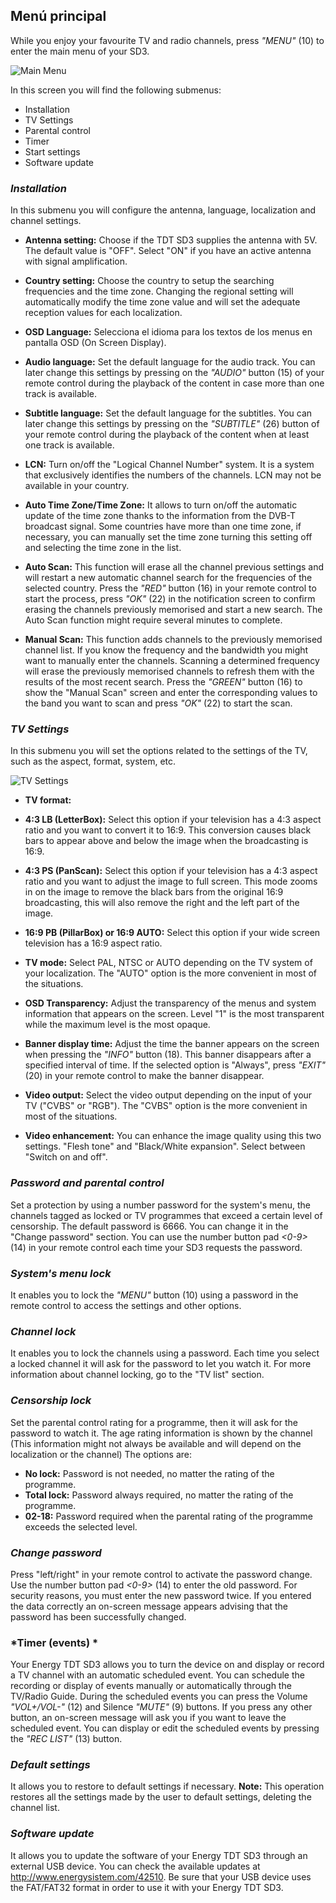 ## Menú principal

While you enjoy your favourite TV and radio channels, press *"MENU"* (10) to enter the main menu of your SD3.

![Main Menu](http://static.energysistem.com/images/manuals/42510/5564581f230bd.jpg)

In this screen you will find the following submenus:

*	Installation
*	TV Settings
*	Parental control
*	Timer
*	Start settings
*	Software update


### *Installation*
In this submenu you will configure the antenna, language, localization and channel settings.

* **Antenna setting:** Choose if the TDT SD3 supplies the antenna with 5V. The default value is "OFF". Select "ON" if you have an active antenna with signal amplification.

* **Country setting:** Choose the country to setup the searching frequencies and the time zone. Changing the regional setting will automatically modify the time zone value and will set the adequate reception values for each localization.

* **OSD Language:** Selecciona el idioma para los textos de los menus en pantalla OSD (On Screen Display).

* **Audio language:** Set the default language for the audio track. You can later change this settings by pressing on the  *"AUDIO"* button (15) of your remote control during the playback of the content in case more than one track is available.

* **Subtitle language:** Set the default language for the subtitles. You can later change this settings by pressing on the  *"SUBTITLE"* (26) button of your remote control during the playback of the content when at least one track is available.

* **LCN:** Turn on/off the "Logical Channel Number" system. It is a system that exclusively identifies the numbers of the channels.  LCN may not be available in your country.

* **Auto Time Zone/Time Zone:** It allows to turn on/off the automatic update of the time zone thanks to the information from the DVB-T broadcast signal. Some countries have more than one time zone, if necessary, you can manually set the time zone turning this setting off and selecting the time zone in the list. 

* **Auto Scan:** This function will erase all the channel previous  settings and will restart a new automatic channel search for the frequencies of the selected country. Press the *"RED"* button (16) in your remote control to start the process, press *"OK"* (22) in the notification screen to confirm erasing the channels previously memorised and start a new search.  The Auto Scan function might require several minutes to complete.

* **Manual Scan:** This function adds channels to the previously memorised channel list. If you know the frequency and the bandwidth you might want to manually enter the channels. Scanning a determined frequency will erase the previously memorised channels to refresh them with the results of the most recent search. Press the *"GREEN"* button (16) to show the "Manual Scan" screen and enter the corresponding values to the band you want to scan and press *"OK"* (22) to start the scan. 


### *TV Settings*

In this submenu you will set the options related to the settings of the TV, such as the aspect, format, system, etc.

![TV Settings](xxx.jpg)

* **TV format:**
* **4:3 LB (LetterBox):** Select this option if your television has a 4:3 aspect ratio and you want to convert it to 16:9. This conversion causes black bars to appear above and below the image when the broadcasting is 16:9.
* **4:3 PS (PanScan):** Select this option if your television has a 4:3 aspect ratio and you want to adjust the image to full screen. This mode zooms in on the image to remove the black bars from the original 16:9 broadcasting, this will also remove the right and the left part of the image.
* **16:9 PB (PillarBox) or 16:9 AUTO:** Select this option if your wide screen television has a 16:9 aspect ratio.

* **TV mode:** Select PAL, NTSC or AUTO depending on the TV system of your localization. The "AUTO" option is the more convenient in most of the situations.

* **OSD Transparency:** Adjust the transparency of the menus and system information that appears on the screen. Level "1" is the most transparent while the maximum level is the most opaque.

* **Banner display time:** Adjust the time the banner appears on the screen when pressing the *"INFO"* button (18). This banner disappears after a specified interval of time. If the selected option is "Always", press *"EXIT"* (20) in your remote control to make the banner disappear.

* **Video output:** Select the video output depending on the input of your TV ("CVBS" or "RGB"). The "CVBS" option is the more convenient in most of the situations.

* **Video enhancement:** You can enhance the image quality using this two settings. "Flesh tone" and "Black/White expansion". Select between "Switch on and off".



### *Password and parental control*

Set a protection by using a number password for the system's menu, the channels tagged as locked or TV programmes that exceed a certain level of censorship. 
The default password is 6666. You can change it in the "Change password" section.
You can use the number button pad *<0-9>* (14) in your remote control each time your SD3 requests the password.

### *System's menu lock*
It enables you to lock the *"MENU"* button (10) using a password in the remote control to access the settings and other options.

### *Channel lock*
It enables you to lock the channels using a password. Each time you select a locked channel it will ask for the password to let you watch it. For more information about channel locking, go to the "TV list" section.
### *Censorship lock*
Set the parental control rating for a programme, then it will ask for the password to watch it. The age rating information is shown by the channel (This information might not always be available and will depend on the localization or the channel) The options are:
* **No lock:** Password is not needed, no matter the rating of the programme.
* **Total lock:** Password always required, no matter the rating of the programme.
* **02-18:** Password required when the parental rating of the programme exceeds the selected level.

### *Change password*
Press "left/right" in your remote control to activate the password change. Use the number button pad *<0-9>* (14) to enter the old password. For security reasons, you must enter the new password twice. If you entered the data correctly an on-screen message appears advising that the password has been successfully changed.

### *Timer (events) *
Your Energy TDT SD3 allows you to turn the device on and display or record a TV channel with an automatic scheduled event.
You can schedule the recording or display of events manually or automatically through the TV/Radio Guide. 
During the scheduled events you can press the Volume *"VOL+/VOL-"* (12) and Silence *"MUTE"* (9) buttons. If you press any other button, an on-screen message will ask you if you want to leave the scheduled event. You can display or edit the scheduled events by pressing the *"REC LIST"* (13) button.

### *Default settings*
It allows you to restore to default settings if necessary.
**Note:** This operation restores all the settings made by the user to default settings, deleting the channel list.

### *Software update*
It allows you to update the software of your Energy TDT SD3 through an external USB device. You can check the available updates at http://www.energysistem.com/42510. Be sure that your USB device uses the FAT/FAT32 format in order to use it with your Energy TDT SD3.












